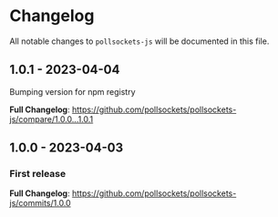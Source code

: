 # Changelog

All notable changes to `pollsockets-js` will be documented in this file.

## 1.0.1 - 2023-04-04

Bumping version for npm registry

**Full Changelog**: https://github.com/pollsockets/pollsockets-js/compare/1.0.0...1.0.1

## 1.0.0 - 2023-04-03

### First release

**Full Changelog**: https://github.com/pollsockets/pollsockets-js/commits/1.0.0
